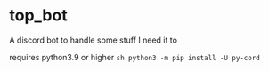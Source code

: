 # top_bot
A discord bot to handle some stuff I need it to

requires python3.9 or higher
``sh
python3 -m pip install -U py-cord
``
